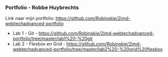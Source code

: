 ### Portfolio - Robbe Huybrechts
Link naar mijn portfolio: https://github.com/Robinskie/2imd-webtechadvanced-portfolio

* Lab 1 - Git - https://github.com/Robinskie/2imd-webtechadvanced-portfolio/tree/master/lab1%20-%20git
* Lab 2 - Flexbox en Grid - https://github.com/Robinskie/2imd-webtechadvanced-portfolio/tree/master/lab2%20-%20grid%20flexbox